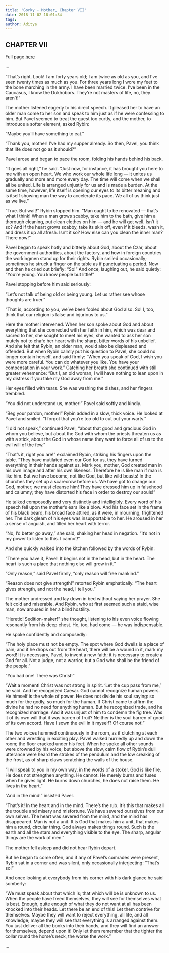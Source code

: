 ```yaml
---
title: 'Gorky - Mother, Chapter VII'
date: 2018-11-02 18:01:34
tags:
author: Aditya
---
```


## CHAPTER VII
Full page [here](https://ebooks.adelaide.edu.au/g/gorky/maksim/g66m/chapter7.html)

...


“That’s right. Look! I am forty years old; I am twice as old as you, and I’ve seen twenty times as much as you. For three years long I wore my feet to the bone marching in the army. I have been married twice. I’ve been in the Caucasus, I know the Dukhobors. They’re not masters of life, no, they aren’t!”

The mother listened eagerly to his direct speech. It pleased her to have an older man come to her son and speak to him just as if he were confessing to him. But Pavel seemed to treat the guest too curtly, and the mother, to introduce a softer element, asked Rybin:

“Maybe you’ll have something to eat.”

“Thank you, mother! I’ve had my supper already. So then, Pavel, you think that life does not go as it should?”

Pavel arose and began to pace the room, folding his hands behind his back.

“It goes all right,” he said. “Just now, for instance, it has brought you here to me with an open heart. We who work our whole life long — it unites us gradually and more and more every day. The time will come when we shall all be united. Life is arranged unjustly for us and is made a burden. At the same time, however, life itself is opening our eyes to its bitter meaning and is itself showing man the way to accelerate its pace. We all of us think just as we live.”

“True. But wait!” Rybin stopped him. “Man ought to be renovated — that’s what I think! When a man grows scabby, take him to the bath, give him a thorough cleaning, put clean clothes on him — and he will get well. Isn’t it so? And if the heart grows scabby, take its skin off, even if it bleeds, wash it, and dress it up all afresh. Isn’t it so? How else can you clean the inner man? There now!”

Pavel began to speak hotly and bitterly about God, about the Czar, about the government authorities, about the factory, and how in foreign countries the workingmen stand up for their rights. Rybin smiled occasionally; sometimes he struck a finger on the table as if punctuating a period. Now and then he cried out briefly: “So!” And once, laughing out, he said quietly: “You’re young. You know people but little!”

Pavel stopping before him said seriously:

“Let’s not talk of being old or being young. Let us rather see whose thoughts are truer.”

“That is, according to you, we’ve been fooled about God also. So! I, too, think that our religion is false and injurious to us.”

Here the mother intervened. When her son spoke about God and about everything that she connected with her faith in him, which was dear and sacred to her, she sought to meet his eyes, she wanted to ask her son mutely not to chafe her heart with the sharp, bitter words of his unbelief. And she felt that Rybin, an older man, would also be displeased and offended. But when Rybin calmly put his question to Pavel, she could no longer contain herself, and said firmly: “When you speak of God, I wish you were more careful. You can do whatever you like. You have your compensation in your work.” Catching her breath she continued with still greater vehemence: “But I, an old woman, I will have nothing to lean upon in my distress if you take my God away from me.”

Her eyes filled with tears. She was washing the dishes, and her fingers trembled.

“You did not understand us, mother!” Pavel said softly and kindly.

“Beg your pardon, mother!” Rybin added in a slow, thick voice. He looked at Pavel and smiled. “I forgot that you’re too old to cut out your warts.”

“I did not speak,” continued Pavel, “about that good and gracious God in whom you believe, but about the God with whom the priests threaten us as with a stick, about the God in whose name they want to force all of us to the evil will of the few.”

“That’s it, right you are!” exclaimed Rybin, striking his fingers upon the table. “They have mutilated even our God for us, they have turned everything in their hands against us. Mark you, mother, God created man in his own image and after his own likeness. Therefore he is like man if man is like him. But we have become, not like God, but like wild beasts! In the churches they set up a scarecrow before us. We have got to change our God, mother; we must cleanse him! They have dressed him up in falsehood and calumny; they have distorted his face in order to destroy our souls!”

He talked composedly and very distinctly and intelligibly. Every word of his speech fell upon the mother’s ears like a blow. And his face set in the frame of his black beard, his broad face attired, as it were, in mourning, frightened her. The dark gleam of his eyes was insupportable to her. He aroused in her a sense of anguish, and filled her heart with terror.

“No, I’d better go away,” she said, shaking her head in negation. “It’s not in my power to listen to this. I cannot!”

And she quickly walked into the kitchen followed by the words of Rybin:

“There you have it, Pavel! It begins not in the head, but in the heart. The heart is such a place that nothing else will grow in it.”

“Only reason,” said Pavel firmly, “only reason will free mankind.”

“Reason does not give strength!” retorted Rybin emphatically. “The heart gives strength, and not the head, I tell you.”

The mother undressed and lay down in bed without saying her prayer. She felt cold and miserable. And Rybin, who at first seemed such a staid, wise man, now aroused in her a blind hostility.

“Heretic! Sedition-maker!” she thought, listening to his even voice flowing resonantly from his deep chest. He, too, had come — he was indispensable.

He spoke confidently and composedly:

“The holy place must not be empty. The spot where God dwells is a place of pain; and if he drops out from the heart, there will be a wound in it, mark my word! It is necessary, Pavel, to invent a new faith; it is necessary to create a God for all. Not a judge, not a warrior, but a God who shall be the friend of the people.”

“You had one! There was Christ!”

“Wait a moment! Christ was not strong in spirit. ‘Let the cup pass from me,’ he said. And he recognized Caesar. God cannot recognize human powers. He himself is the whole of power. He does not divide his soul saying: so much for the godly, so much for the human. If Christ came to affirm the divine he had no need for anything human. But he recognized trade, and he recognized marriage. And it was unjust of him to condemn the fig tree. Was it of its own will that it was barren of fruit? Neither is the soul barren of good of its own accord. Have I sown the evil in it myself? Of course not!”

The two voices hummed continuously in the room, as if clutching at each other and wrestling in exciting play. Pavel walked hurriedly up and down the room; the floor cracked under his feet. When he spoke all other sounds were drowned by his voice; but above the slow, calm flow of Rybin’s dull utterance were heard the strokes of the pendulum and the low creaking of the frost, as of sharp claws scratching the walls of the house.

“I will speak to you in my own way, in the words of a stoker. God is like fire. He does not strengthen anything. He cannot. He merely burns and fuses when he gives light. He burns down churches, he does not raise them. He lives in the heart.”

“And in the mind!” insisted Pavel.

“That’s it! In the heart and in the mind. There’s the rub. It’s this that makes all the trouble and misery and misfortune. We have severed ourselves from our own selves. The heart was severed from the mind, and the mind has disappeared. Man is not a unit. It is God that makes him a unit, that makes him a round, circular thing. God always makes things round. Such is the earth and all the stars and everything visible to the eye. The sharp, angular things are the work of men.”

The mother fell asleep and did not hear Rybin depart.

But he began to come often, and if any of Pavel’s comrades were present, Rybin sat in a corner and was silent, only occasionally interjecting: “That’s so!”

And once looking at everybody from his corner with his dark glance he said somberly:

“We must speak about that which is; that which will be is unknown to us. When the people have freed themselves, they will see for themselves what is best. Enough, quite enough of what they do not want at all has been knocked into their heads. Let there be an end of this! Let them contrive for themselves. Maybe they will want to reject everything, all life, and all knowledge; maybe they will see that everything is arranged against them. You just deliver all the books into their hands, and they will find an answer for themselves, depend upon it! Only let them remember that the tighter the collar round the horse’s neck, the worse the work.”

...